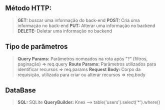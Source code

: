 
## Método HTTP:
>  **GET:** buscar uma informação do back-end
>  **POST:** Cria uma informação no back-end
>  **PUT:** Alterar uma informação no backend
>  **DELETE:** Deletar uma informação no backend

## Tipo de parãmetros 
>  **Query Params:** Parãmetros nomeados na rota após "?" (filtros, paginação) => req.query
>  **Route Params:** Parãmetros utilizados para identificar recursos => req.params
>  **Request Body:** Corpo da requisição, utilizada para criar ou alterar recursos => req.body

## DataBase
>   **SQL:** SQLite
>   **QueryBuilder:** Knex --> table('users').select('*').where()